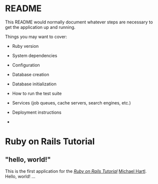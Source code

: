 # README

This README would normally document whatever steps are necessary to get the
application up and running.

Things you may want to cover:

* Ruby version

* System dependencies

* Configuration

* Database creation

* Database initialization

* How to run the test suite

* Services (job queues, cache servers, search engines, etc.)

* Deployment instructions

*

# Ruby on Rails Tutorial

## "hello, world!"

This is the first application for the
[*Ruby on Rails Tutorial*](https://railstutorial.jp/)
[Michael Hartl](http://www.michaelhartl.com/). Hello, world! ...

